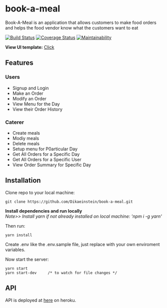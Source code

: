 # book-a-meal
Book-A-Meal is an application that allows customers to make food orders and helps the food vendor know what the customers want to eat

[![Build Status](https://travis-ci.org/Dikaeinstein/book-a-meal.svg?branch=ch-integrate-test-coverage-reporting-157145129)](https://travis-ci.org/Dikaeinstein/book-a-meal)
[![Coverage Status](https://coveralls.io/repos/github/Dikaeinstein/book-a-meal/badge.svg?branch=ch-integrate-test-coverage-reporting-157145129)](https://coveralls.io/github/Dikaeinstein/book-a-meal?branch=ch-integrate-test-coverage-reporting-157145129)
[![Maintainability](https://api.codeclimate.com/v1/badges/1104abe96a3ded2f2b39/maintainability)](https://codeclimate.com/github/Dikaeinstein/book-a-meal/maintainability)

**View UI template:** [Click](https://dikaeinstein.github.io/book-a-meal/UI/index.html)

## Features

### Users

- Signup and Login
- Make an Order
- Modify an Order
- View Menu for the Day
- View their Order History

### Caterer

- Create meals
- Modiy meals
- Delete meals
- Setup menu for P0articular Day
- Get All Orders for a Specific Day
- Get All Orders for a Specific User
- View Order Summary for Specific Day

## Installation

Clone repo to your local machine:

```git
git clone https://github.com/Dikaeinstein/book-a-meal.git
```

**Install dependencies and run locally**<br/>
*Note>> Install yarn if not already installed on local machine: 'npm i -g yarn'*

Then run:

```yarn
yarn install
```

Create .env like the .env.sample file, just replace with your own enviroment variables.

Now start the server:

```yarn
yarn start
yarn start-dev     /* to watch for file changes */
```

## API
API is deployed at [here](https://dikaeinstein-book-a-meal.herokuapp.com/) on heroku.
